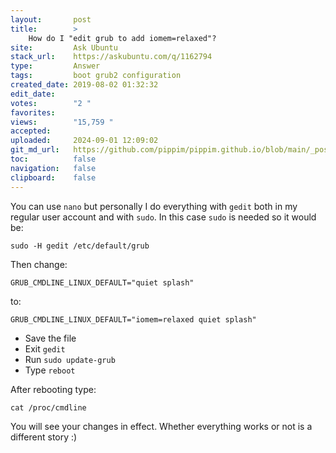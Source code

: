 ```yaml
---
layout:       post
title:        >
    How do I "edit grub to add iomem=relaxed"?
site:         Ask Ubuntu
stack_url:    https://askubuntu.com/q/1162794
type:         Answer
tags:         boot grub2 configuration
created_date: 2019-08-02 01:32:32
edit_date:    
votes:        "2 "
favorites:    
views:        "15,759 "
accepted:     
uploaded:     2024-09-01 12:09:02
git_md_url:   https://github.com/pippim/pippim.github.io/blob/main/_posts/2019/2019-08-02-How-do-I-_edit-grub-to-add-iomem_relaxed__.md
toc:          false
navigation:   false
clipboard:    false
---
```


You can use `nano` but personally I do everything with `gedit` both in my regular user account and with `sudo`. In this case `sudo` is needed so it would be:

``` 
sudo -H gedit /etc/default/grub
```

Then change:

``` 
GRUB_CMDLINE_LINUX_DEFAULT="quiet splash"
```

to:

``` 
GRUB_CMDLINE_LINUX_DEFAULT="iomem=relaxed quiet splash"
```

- Save the file
- Exit `gedit`
- Run `sudo update-grub`
- Type `reboot`

After rebooting type:

``` 
cat /proc/cmdline
```

You will see your changes in effect. Whether everything works or not is a different story :)
